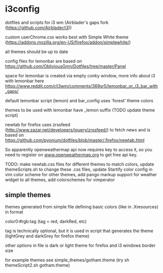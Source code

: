 # i3config
dotfiles and scripts for i3 wm (Airblader's gaps fork (https://github.com/Airblader/i3))

custom userChrome.css works best with Simple White theme (https://addons.mozilla.org/en-US/firefox/addon/simplewhite/)

all themes should be up to date

config files for lemonbar are based on https://github.com/ObliviousGmn/Dotfiles/tree/master/Panel

space for lemonbar is created via empty conky window, more info about i3 with lemonbar here https://www.reddit.com/r/i3wm/comments/369sr5/lemonbar_or_i3_bar_with_gaps/

default lemonbar script (lemon) and bar_config uses 'forest' theme colors

themes to be used with lemonbar have _lemon suffix (TODO update theme script)

newtab for firefox uses zrssfeed (http://www.zazar.net/developers/jquery/zrssfeed/) to fetch news 
and is based on https://github.com/pyonium/dotfiles/blob/master/.firefox/newtab.html

So apparently openweathermap api now requires key to access it, so you need to register on www.openweathermap.org to get free api key.

TODO: make newtab.css files for different themes to match colors, update themeScripts.sh to change
these .css files, update Startify color config in vim color scheme for other themes, add pango markup
support for weather widget to all themes, add colorschemes for vimperator

## simple themes

themes generated from simple file defining basic colors (like in .Xresources) in format

color0:#rgb:tag (tag = red, darkRed, etc)

tag is technically optional, but it is used in script that generates the theme (lightGrey and darkGrey for firefox theme)

other options in file is dark or light theme for firefox and i3 windows border size

for example themes see simple_themes/gotham.theme (try sh themeScript2.sh gotham.theme)

